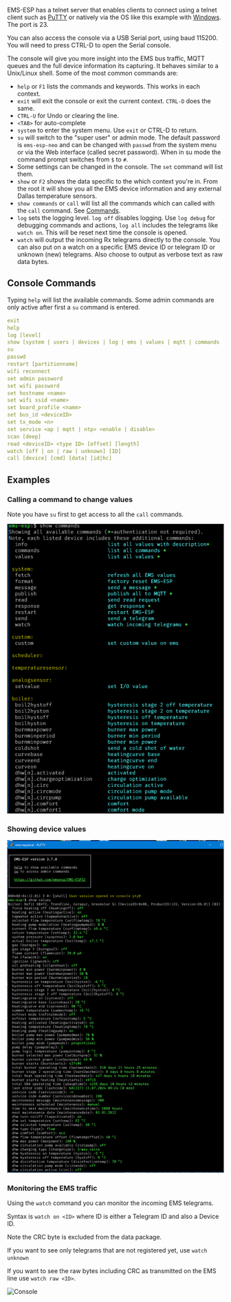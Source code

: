 EMS-ESP has a telnet server that enables clients to connect using a telnet client such as [PuTTY](https://www.chiark.greenend.org.uk/~sgtatham/putty/latest.html) or natively via the OS like this example with [Windows](https://www.technipages.com/windows-10-enable-telnet). The port is 23.

You can also access the console via a USB Serial port, using baud 115200. You will need to press CTRL-D to open the Serial console.

The console will give you more insight into the EMS bus traffic, MQTT queues and the full device information its capturing. It behaves similar to a Unix/Linux shell. Some of the most common commands are:

- `help` or `F1` lists the commands and keywords. This works in each context.
- `exit` will exit the console or exit the current context. `CTRL-D` does the same.
- `CTRL-U` for Undo or clearing the line.
- `<TAB>` for auto-complete
- `system` to enter the system menu. Use `exit` or CTRL-D to return.
- `su` will switch to the "super user" or admin mode. The default password is `ems-esp-neo` and can be changed with `passwd` from the system menu or via the Web interface (called secret password). When in su mode the command prompt switches from `$` to `#`.
- Some settings can be changed in the console. The `set` command will list them.
- `show` or `F2` shows the data specific to the which context you're in. From the root it will show you all the EMS device information and any external Dallas temperature sensors.
- `show commands` or `call` will list all the commands which can called with the `call` command. See [Commands](Commands).
- `log` sets the logging level. `log off` disables logging. Use `log debug` for debugging commands and actions, `log all` includes the telegrams like `watch on`. This will be reset next time the console is opened.
- `watch` will output the incoming Rx telegrams directly to the console. You can also put on a watch on a specific EMS device ID or telegram ID or unknown (new) telegrams. Also choose to output as verbose text as raw data bytes.

## Console Commands

Typing `help` will list the available commands. Some admin commands are only active after first a `su` command is entered.

```yaml
exit
help
log [level]
show [system | users | devices | log | ems | values | mqtt | commands
su
passwd
restart [partitionname]
wifi reconnect
set admin password
set wifi password
set hostname <name>
set wifi ssid <name>
set board_profile <name>
set bus_id <deviceID>
set tx_mode <n>
set service <ap | mqtt | ntp> <enable | disable>
scan [deep]
read <deviceID> <type ID> [offset] [length]
watch [off | on | raw | unknown] [ID]
call [device] [cmd] [data] [id|hc]
```

## Examples

### Calling a command to change values

Note you have `su` first to get access to all the `call` commands.

![Console](_media/screenshot/console1.png)

### Showing device values

![Console](_media/screenshot/console0.png)

### Monitoring the EMS traffic

Using the `watch` command you can monitor the incoming EMS telegrams.

Syntax is `watch on <ID>` where ID is either a Telegram ID and also a Device ID.

Note the CRC byte is excluded from the data package.

If you want to see only telegrams that are not registered yet, use `watch unknown`

If you want to see the raw bytes including CRC as transmitted on the EMS line use `watch raw <ID>`.

![Console](_media/screenshot/console3.png)
